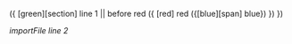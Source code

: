 ({
  [green][section]
  line 1 || before red
  ({
    [red]
    red ({[blue][span] blue}) 
  })
})


*importFile line 2*
